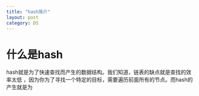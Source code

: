 ```yaml
---
title: "hash简介"
layout: post
category: DS
---
```


# 什么是hash
hash就是为了快速查找而产生的数据结构。我们知道，链表的缺点就是查找的效率太低
，因为你为了寻找一个特定的目标，需要遍历前面所有的节点。而hash的产生就是为 
